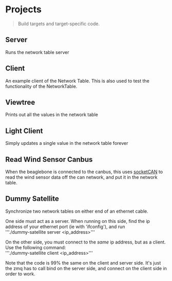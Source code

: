 # Projects
> Build targets and target-specific code.

## Server
Runs the network table server

## Client
An example client of the Network Table.
This is also used to test the functionality of
the NetworkTable.

## Viewtree
Prints out all the values in the network table

## Light Client
Simply updates a single value in the network table forever

## Read Wind Sensor Canbus
When the beaglebone is connected to the canbus, this uses 
[socketCAN](https://en.wikipedia.org/wiki/SocketCAN) to read
the wind sensor data off the can network, and put it in the network
table.

## Dummy Satellite
Synchronize two network tables
on either end of an ethernet cable.

One side must act as a server. When running on this side,
find the ip address of your ethernet port (ie with 'ifconfig'),
and run   
'''./dummy-satellite server <ip_address>'''

On the other side, you must connect to the _same_ ip address,
but as a client. Use the following command:  
'''./dummy-satellite client <ip_address>'''

Note that the code is 99% the same on the client and server side.
It's just the zmq has to call bind on the server side,
and connect on the client side in order to work.
